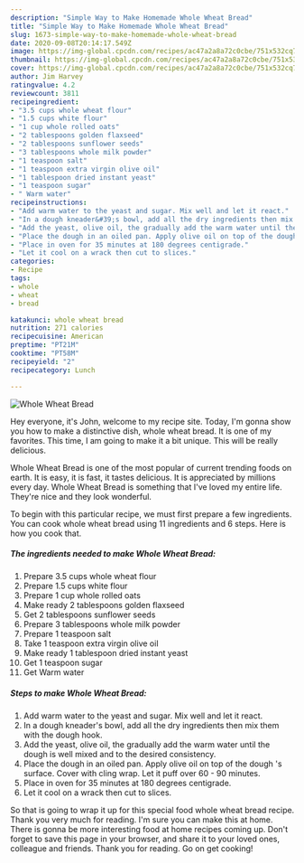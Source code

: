 ```yaml
---
description: "Simple Way to Make Homemade Whole Wheat Bread"
title: "Simple Way to Make Homemade Whole Wheat Bread"
slug: 1673-simple-way-to-make-homemade-whole-wheat-bread
date: 2020-09-08T20:14:17.549Z
image: https://img-global.cpcdn.com/recipes/ac47a2a8a72c0cbe/751x532cq70/whole-wheat-bread-recipe-main-photo.jpg
thumbnail: https://img-global.cpcdn.com/recipes/ac47a2a8a72c0cbe/751x532cq70/whole-wheat-bread-recipe-main-photo.jpg
cover: https://img-global.cpcdn.com/recipes/ac47a2a8a72c0cbe/751x532cq70/whole-wheat-bread-recipe-main-photo.jpg
author: Jim Harvey
ratingvalue: 4.2
reviewcount: 3811
recipeingredient:
- "3.5 cups whole wheat flour"
- "1.5 cups white flour"
- "1 cup whole rolled oats"
- "2 tablespoons golden flaxseed"
- "2 tablespoons sunflower seeds"
- "3 tablespoons whole milk powder"
- "1 teaspoon salt"
- "1 teaspoon extra virgin olive oil"
- "1 tablespoon dried instant yeast"
- "1 teaspoon sugar"
- " Warm water"
recipeinstructions:
- "Add warm water to the yeast and sugar. Mix well and let it react."
- "In a dough kneader&#39;s bowl, add all the dry ingredients then mix them with the dough hook."
- "Add the yeast, olive oil, the gradually add the warm water until the dough is well mixed and to the desired consistency."
- "Place the dough in an oiled pan. Apply olive oil on top of the dough &#39;s surface. Cover with cling wrap. Let it puff over 60 - 90 minutes."
- "Place in oven for 35 minutes at 180 degrees centigrade."
- "Let it cool on a wrack then cut to slices."
categories:
- Recipe
tags:
- whole
- wheat
- bread

katakunci: whole wheat bread 
nutrition: 271 calories
recipecuisine: American
preptime: "PT21M"
cooktime: "PT58M"
recipeyield: "2"
recipecategory: Lunch

---
```



![Whole Wheat Bread](https://img-global.cpcdn.com/recipes/ac47a2a8a72c0cbe/751x532cq70/whole-wheat-bread-recipe-main-photo.jpg)

Hey everyone, it's John, welcome to my recipe site. Today, I'm gonna show you how to make a distinctive dish, whole wheat bread. It is one of my favorites. This time, I am going to make it a bit unique. This will be really delicious.

Whole Wheat Bread is one of the most popular of current trending foods on earth. It is easy, it is fast, it tastes delicious. It is appreciated by millions every day. Whole Wheat Bread is something that I've loved my entire life. They're nice and they look wonderful.




To begin with this particular recipe, we must first prepare a few ingredients. You can cook whole wheat bread using 11 ingredients and 6 steps. Here is how you cook that.

<!--inarticleads1-->

##### The ingredients needed to make Whole Wheat Bread:

1. Prepare 3.5 cups whole wheat flour
1. Prepare 1.5 cups white flour
1. Prepare 1 cup whole rolled oats
1. Make ready 2 tablespoons golden flaxseed
1. Get 2 tablespoons sunflower seeds
1. Prepare 3 tablespoons whole milk powder
1. Prepare 1 teaspoon salt
1. Take 1 teaspoon extra virgin olive oil
1. Make ready 1 tablespoon dried instant yeast
1. Get 1 teaspoon sugar
1. Get  Warm water




<!--inarticleads2-->

##### Steps to make Whole Wheat Bread:

1. Add warm water to the yeast and sugar. Mix well and let it react.
1. In a dough kneader&#39;s bowl, add all the dry ingredients then mix them with the dough hook.
1. Add the yeast, olive oil, the gradually add the warm water until the dough is well mixed and to the desired consistency.
1. Place the dough in an oiled pan. Apply olive oil on top of the dough &#39;s surface. Cover with cling wrap. Let it puff over 60 - 90 minutes.
1. Place in oven for 35 minutes at 180 degrees centigrade.
1. Let it cool on a wrack then cut to slices.




So that is going to wrap it up for this special food whole wheat bread recipe. Thank you very much for reading. I'm sure you can make this at home. There is gonna be more interesting food at home recipes coming up. Don't forget to save this page in your browser, and share it to your loved ones, colleague and friends. Thank you for reading. Go on get cooking!
